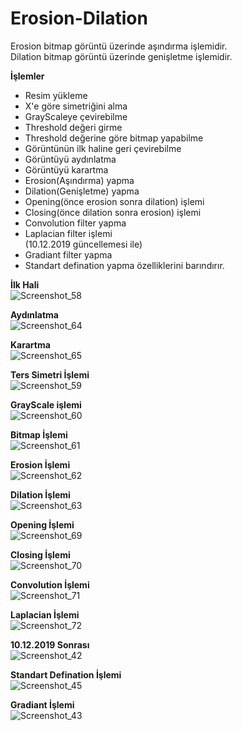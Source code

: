 # Erosion-Dilation
 Erosion bitmap görüntü üzerinde aşındırma işlemidir.  
 Dilation bitmap görüntü üzerinde genişletme işlemidir.  
 
**İşlemler**  
- Resim yükleme  
- X'e göre simetriğini alma  
- GrayScaleye çevirebilme  
- Threshold değeri girme  
- Threshold değerine göre bitmap yapabilme  
- Görüntünün ilk haline geri çevirebilme  
- Görüntüyü aydınlatma  
- Görüntüyü karartma  
- Erosion(Aşındırma) yapma  
- Dilation(Genişletme) yapma  
- Opening(önce erosion sonra dilation) işlemi
- Closing(önce dilation sonra erosion) işlemi
- Convolution filter yapma
- Laplacian filter işlemi  
(10.12.2019 güncellemesi ile)  
- Gradiant filter yapma  
- Standart defination yapma 
özelliklerini barındırır.  

**İlk Hali**  
![Screenshot_58](https://user-images.githubusercontent.com/50452706/69748133-bcc45880-1158-11ea-9685-c2ed40a0c63a.png)
  
**Aydınlatma**  
![Screenshot_64](https://user-images.githubusercontent.com/50452706/69748323-1f1d5900-1159-11ea-9adf-df61966027b6.png)
  
**Karartma**  
![Screenshot_65](https://user-images.githubusercontent.com/50452706/69748326-217fb300-1159-11ea-9faa-c7ac09bb9b08.png)
  
**Ters Simetri İşlemi**  
![Screenshot_59](https://user-images.githubusercontent.com/50452706/69748349-2f353880-1159-11ea-8037-46ca339ab1e1.png)
  
**GrayScale işlemi**  
![Screenshot_60](https://user-images.githubusercontent.com/50452706/69748363-34928300-1159-11ea-9644-6722171b0582.png)
  
**Bitmap İşlemi**  
![Screenshot_61](https://user-images.githubusercontent.com/50452706/69748377-3c522780-1159-11ea-8c43-58e66ac05c19.png)
  
**Erosion İşlemi**  
![Screenshot_62](https://user-images.githubusercontent.com/50452706/69748390-45db8f80-1159-11ea-8110-1da89f3db43c.png)
  
**Dilation İşlemi**  
![Screenshot_63](https://user-images.githubusercontent.com/50452706/69748399-4b38da00-1159-11ea-8ce0-63936ac5615f.png)
  
**Opening İşlemi**  
![Screenshot_69](https://user-images.githubusercontent.com/50452706/69868981-8a337080-12bc-11ea-84ab-f3d6eee37844.png)
  
**Closing İşlemi**  
![Screenshot_70](https://user-images.githubusercontent.com/50452706/69868995-99b2b980-12bc-11ea-93ec-1b101aec3461.png)
  
**Convolution İşlemi**  
![Screenshot_71](https://user-images.githubusercontent.com/50452706/69869010-acc58980-12bc-11ea-88d7-9d39276b8b32.png)
  
**Laplacian İşlemi**  
![Screenshot_72](https://user-images.githubusercontent.com/50452706/69869307-83f1c400-12bd-11ea-980c-856d5b4c9b4b.png)
  
**10.12.2019 Sonrası**  
![Screenshot_42](https://user-images.githubusercontent.com/50452706/70567853-c661ad80-1ba7-11ea-816f-81697380e03c.png)
  
**Standart Defination İşlemi**  
![Screenshot_45](https://user-images.githubusercontent.com/50452706/70568093-3bcd7e00-1ba8-11ea-838c-38ad8d9b44c5.png)
  
**Gradiant İşlemi**  
![Screenshot_43](https://user-images.githubusercontent.com/50452706/70568072-3112e900-1ba8-11ea-817c-665d06874c6c.png)
  
  
